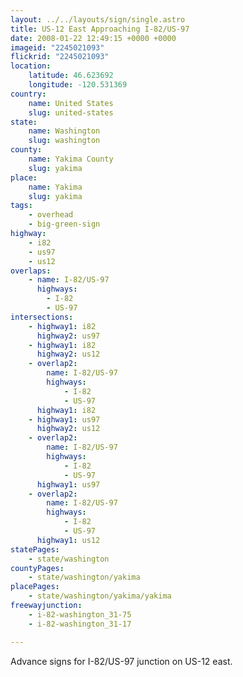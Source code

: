 ```yaml
---
layout: ../../layouts/sign/single.astro
title: US-12 East Approaching I-82/US-97
date: 2008-01-22 12:49:15 +0000 +0000
imageid: "2245021093"
flickrid: "2245021093"
location:
    latitude: 46.623692
    longitude: -120.531369
country:
    name: United States
    slug: united-states
state:
    name: Washington
    slug: washington
county:
    name: Yakima County
    slug: yakima
place:
    name: Yakima
    slug: yakima
tags:
    - overhead
    - big-green-sign
highway:
    - i82
    - us97
    - us12
overlaps:
    - name: I-82/US-97
      highways:
        - I-82
        - US-97
intersections:
    - highway1: i82
      highway2: us97
    - highway1: i82
      highway2: us12
    - overlap2:
        name: I-82/US-97
        highways:
            - I-82
            - US-97
      highway1: i82
    - highway1: us97
      highway2: us12
    - overlap2:
        name: I-82/US-97
        highways:
            - I-82
            - US-97
      highway1: us97
    - overlap2:
        name: I-82/US-97
        highways:
            - I-82
            - US-97
      highway1: us12
statePages:
    - state/washington
countyPages:
    - state/washington/yakima
placePages:
    - state/washington/yakima/yakima
freewayjunction:
    - i-82-washington_31-75
    - i-82-washington_31-17

---
```

Advance signs for I-82/US-97 junction on US-12 east.